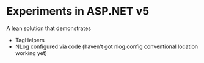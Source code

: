# Experiments in ASP.NET v5 #

A lean solution that demonstrates

- TagHelpers
- NLog configured via code (haven't got nlog.config conventional location working yet)